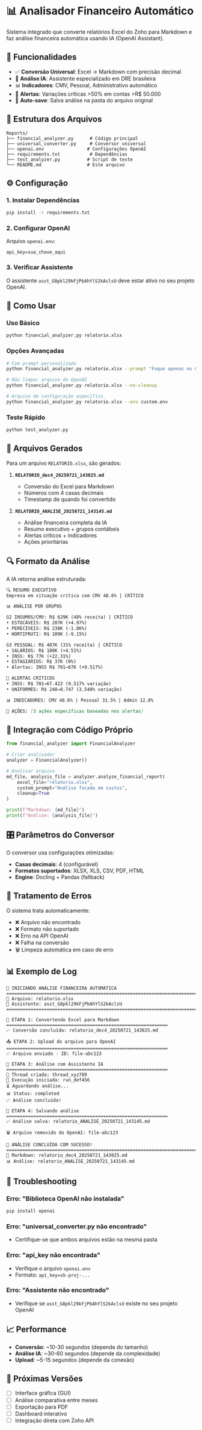 # 📊 Analisador Financeiro Automático

Sistema integrado que converte relatórios Excel do Zoho para Markdown e faz análise financeira automática usando IA (OpenAI Assistant).

## 🎯 Funcionalidades

- ✅ **Conversão Universal**: Excel → Markdown com precisão decimal
- 🤖 **Análise IA**: Assistente especializado em DRE brasileira  
- 📊 **Indicadores**: CMV, Pessoal, Administrativo automático
- 🚨 **Alertas**: Variações críticas >50% em contas >R$ 50.000
- 💾 **Auto-save**: Salva análise na pasta do arquivo original

## 📁 Estrutura dos Arquivos

```
Reports/
├── financial_analyzer.py      # Código principal
├── universal_converter.py     # Conversor universal
├── openai.env                # Configurações OpenAI
├── requirements.txt           # Dependências
├── test_analyzer.py          # Script de teste
└── README.md                 # Este arquivo
```

## ⚙️ Configuração

### 1. Instalar Dependências
```bash
pip install -r requirements.txt
```

### 2. Configurar OpenAI
Arquivo `openai.env`:
```
api_key=sua_chave_aqui
```

### 3. Verificar Assistente
O assistente `asst_G8pkl29kFjPbAhYlS2kAclsU` deve estar ativo no seu projeto OpenAI.

## 🚀 Como Usar

### Uso Básico
```bash
python financial_analyzer.py relatorio.xlsx
```

### Opções Avançadas
```bash
# Com prompt personalizado
python financial_analyzer.py relatorio.xlsx --prompt "Foque apenas no CMV e INSS"

# Não limpar arquivo do OpenAI
python financial_analyzer.py relatorio.xlsx --no-cleanup

# Arquivo de configuração específico
python financial_analyzer.py relatorio.xlsx --env custom.env
```

### Teste Rápido
```bash
python test_analyzer.py
```

## 📄 Arquivos Gerados

Para um arquivo `RELATORIO.xlsx`, são gerados:

1. **`RELATORIO_dec4_20250721_143025.md`**
   - Conversão do Excel para Markdown
   - Números com 4 casas decimais
   - Timestamp de quando foi convertido

2. **`RELATORIO_ANALISE_20250721_143145.md`**
   - Análise financeira completa da IA
   - Resumo executivo + grupos contábeis
   - Alertas críticos + indicadores
   - Ações prioritárias

## 🔍 Formato da Análise

A IA retorna análise estruturada:

```markdown
🔍 RESUMO EXECUTIVO
Empresa em situação crítica com CMV 48.6% | CRÍTICO

📊 ANÁLISE POR GRUPOS

G2 INSUMOS/CMV: R$ 629K (48% receita) | CRÍTICO
• ESTOCÁVEIS: R$ 207K (+4.97%)
• PERECÍVEIS: R$ 238K (-1.86%)
• HORTIFRUTI: R$ 109K (-9.15%)

G3 PESSOAL: R$ 407K (31% receita) | CRÍTICO  
• SALÁRIOS: R$ 180K (+4.51%)
• INSS: R$ 77K (+22.31%)
• ESTAGIÁRIOS: R$ 37K (0%)
• Alertas: INSS R$ 701→67K (+9.517%)

🚨 ALERTAS CRÍTICOS
• INSS: R$ 701→67.422 (9.517% variação)
• UNIFORMES: R$ 240→8.747 (3.548% variação)

📊 INDICADORES: CMV 48.6% | Pessoal 31.5% | Admin 12.8%

🎯 AÇÕES: [3 ações específicas baseadas nos alertas]
```

## 🔧 Integração com Código Próprio

```python
from financial_analyzer import FinancialAnalyzer

# Criar analisador
analyzer = FinancialAnalyzer()

# Analisar arquivo
md_file, analysis_file = analyzer.analyze_financial_report(
    excel_file="relatorio.xlsx",
    custom_prompt="Análise focada em custos",
    cleanup=True
)

print(f"Markdown: {md_file}")
print(f"Análise: {analysis_file}")
```

## 🎛️ Parâmetros do Conversor

O conversor usa configurações otimizadas:
- **Casas decimais**: 4 (configurável)
- **Formatos suportados**: XLSX, XLS, CSV, PDF, HTML
- **Engine**: Docling + Pandas (fallback)

## 🚨 Tratamento de Erros

O sistema trata automaticamente:
- ❌ Arquivo não encontrado
- ❌ Formato não suportado  
- ❌ Erro na API OpenAI
- ❌ Falha na conversão
- 🗑️ Limpeza automática em caso de erro

## 📊 Exemplo de Log

```
🎯 INICIANDO ANÁLISE FINANCEIRA AUTOMÁTICA
================================================================================
📁 Arquivo: relatorio.xlsx
🤖 Assistente: asst_G8pkl29kFjPbAhYlS2kAclsU
================================================================================

🔄 ETAPA 1: Convertendo Excel para Markdown
============================================================
✅ Conversão concluída: relatorio_dec4_20250721_143025.md

📤 ETAPA 2: Upload do arquivo para OpenAI  
============================================================
✅ Arquivo enviado - ID: file-abc123

🤖 ETAPA 3: Análise com Assistente IA
============================================================
📝 Thread criada: thread_xyz789
🚀 Execução iniciada: run_def456
⏳ Aguardando análise...
📊 Status: completed
✅ Análise concluída!

💾 ETAPA 4: Salvando análise
============================================================
✅ Análise salva: relatorio_ANALISE_20250721_143145.md

🗑️ Arquivo removido do OpenAI: file-abc123

🎉 ANÁLISE CONCLUÍDA COM SUCESSO!
================================================================================
📄 Markdown: relatorio_dec4_20250721_143025.md
📊 Análise: relatorio_ANALISE_20250721_143145.md
```

## 🔧 Troubleshooting

### Erro: "Biblioteca OpenAI não instalada"
```bash
pip install openai
```

### Erro: "universal_converter.py não encontrado"
- Certifique-se que ambos arquivos estão na mesma pasta

### Erro: "api_key não encontrada"
- Verifique o arquivo `openai.env`
- Formato: `api_key=sk-proj-...`

### Erro: "Assistente não encontrado"
- Verifique se `asst_G8pkl29kFjPbAhYlS2kAclsU` existe no seu projeto OpenAI

## 📈 Performance

- **Conversão**: ~10-30 segundos (depende do tamanho)
- **Análise IA**: ~30-60 segundos (depende da complexidade)
- **Upload**: ~5-15 segundos (depende da conexão)

## 🔄 Próximas Versões

- [ ] Interface gráfica (GUI)
- [ ] Análise comparativa entre meses
- [ ] Exportação para PDF
- [ ] Dashboard interativo
- [ ] Integração direta com Zoho API
